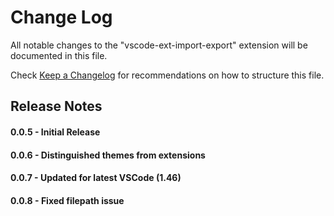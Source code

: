 # Change Log

All notable changes to the "vscode-ext-import-export" extension will be documented in this file.

Check [Keep a Changelog](http://keepachangelog.com/) for recommendations on how to structure this file.

## Release Notes

#### 0.0.5 - Initial Release

#### 0.0.6 - Distinguished themes from extensions

#### 0.0.7 - Updated for latest VSCode (1.46)

#### 0.0.8 - Fixed filepath issue
